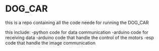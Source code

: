 # DOG_CAR

this is a repo containing all the code neede for running the DOG_CAR

this include:
-python code for data communication
-arduino code for receiving data
-arduino code that handle the control of the motors
-esp code that handle the image communication
